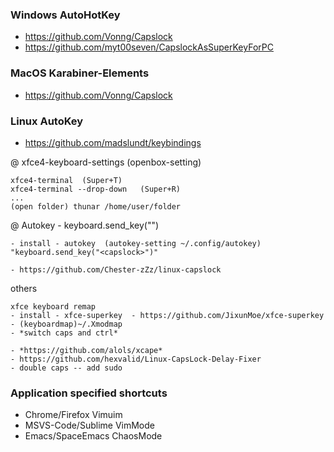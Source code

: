### Windows AutoHotKey

 - https://github.com/Vonng/Capslock
 - https://github.com/myt00seven/CapslockAsSuperKeyForPC
 
### MacOS Karabiner-Elements

 - https://github.com/Vonng/Capslock

### Linux AutoKey

- https://github.com/madslundt/keybindings


@ xfce4-keyboard-settings  (openbox-setting)
```
xfce4-terminal  (Super+T)
xfce4-terminal --drop-down   (Super+R)
...
(open folder) thunar /home/user/folder

```
@ Autokey  - keyboard.send_key("<key>") 
 
```
- install - autokey  (autokey-setting ~/.config/autokey)
"keyboard.send_key("<capslock>")"    

- https://github.com/Chester-zZz/linux-capslock

```
others
```
xfce keyboard remap
- install - xfce-superkey  - https://github.com/JixunMoe/xfce-superkey
- (keyboardmap)~/.Xmodmap   
- *switch caps and ctrl*
```

```
- *https://github.com/alols/xcape*
- https://github.com/hexvalid/Linux-CapsLock-Delay-Fixer
- double caps -- add sudo 
```

### **Application specified shortcuts**
- Chrome/Firefox Vimuim
- MSVS-Code/Sublime VimMode
- Emacs/SpaceEmacs ChaosMode
